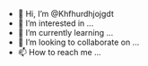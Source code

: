 - 👋 Hi, I’m @Khfhurdhjojgdt
- 👀 I’m interested in ...
- 🌱 I’m currently learning ...
- 💞️ I’m looking to collaborate on ...
- 📫 How to reach me ...

<!---
Khfhurdhjojgdt/Khfhurdhjojgdt is a ✨ special ✨ repository because its `README.md` (this file) appears on your GitHub profile.
You can click the Preview link to take a look at your changes.
--->
